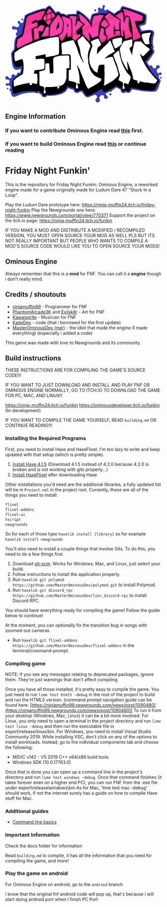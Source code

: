 

![Ominous Engine Logo](OminousEngineLogo.png)

## Engine Information

### If you want to contribute Ominous Engine read [this](https://github.com/MasterOminousDev/Ominous-Engine/blob/stable/CONTRIBUTING.md) first.
### If you want to build Ominous Engine read [this](https://github.com/MasterOminousDev/Ominous-Engine/blob/stable/docs/building.md) or continue reading


# Friday Night Funkin'

This is the repository for Friday Night Funkin: Ominous Engine, a reworked engine made for a game originally made for Ludum Dare 47 "Stuck In a Loop".

Play the Ludum Dare prototype here: https://ninja-muffin24.itch.io/friday-night-funkin
Play the Newgrounds one here: https://www.newgrounds.com/portal/view/770371
Support the project on the itch.io page: https://ninja-muffin24.itch.io/funkin

IF YOU MAKE A MOD AND DISTRIBUTE A MODIFIED / RECOMPILED VERSION, YOU MUST OPEN SOURCE YOUR MOD AS WELL PLS BUT ITS NOT REALLY IMPORTANT BUT PEOPLE WHO WANTS TO COMPILE A MOD'S SOURCE CODE WOULD LIKE YOU TO OPEN SOURCE YOUR MODS!

## Ominous Engine

Always remember that this is a **mod** for FNF. You can call it a **engine** though i don't really mind.


## Credits / shoutouts

- [ninjamuffin99](https://twitter.com/ninja_muffin99) - Programmer for FNF
- [PhantomArcade3K](https://twitter.com/phantomarcade3k) and [Evilsk8r](https://twitter.com/evilsk8r) - Art for FNF
- [Kawaisprite](https://twitter.com/kawaisprite) - Musician for FNF
- [KadeDev](https://github.com/KadeDev) - code (that i borrowed for the first update)
- [MasterOminousDev (me!)](https://github.com/MasterOminousDev) - the idiot that made the engine (I made everything) (especially i added a code)

This game was made with love to Newgrounds and its community.

## Build instructions

THESE INSTRUCTIONS ARE FOR COMPILING THE GAME'S SOURCE CODE!!!

IF YOU WANT TO JUST DOWNLOAD AND INSTALL AND PLAY FNF OR OMINOUS ENGINE NORMALLY, GO TO ITCH.IO TO DOWNLOAD THE GAME FOR PC, MAC, AND LINUX!!

https://ninja-muffin24.itch.io/funkin
https://ominousdeveloper.itch.io/funkin (In-development)

IF YOU WANT TO COMPILE THE GAME YOURSELF, READ `building.md` OR CONTINUE READING!!!

### Installing the Required Programs

First, you need to install Haxe and HaxeFlixel. I'm too lazy to write and keep updated with that setup (which is pretty simple). 
1. [Install Haxe 4.1.5](https://haxe.org/download/version/4.1.5/) (Download 4.1.5 instead of 4.2.0 because 4.2.0 is broken and is not working with gits properly...)
2. [Install HaxeFlixel](https://haxeflixel.com/documentation/install-haxeflixel/) after downloading Haxe

Other installations you'd need are the additional libraries, a fully updated list will be in `Project.xml` in the project root. Currently, these are all of the things you need to install:
```
flixel
flixel-addons
flixel-ui
hscript
newgrounds
```
So for each of those type `haxelib install [library]` so for example `haxelib install newgrounds`

You'll also need to install a couple things that involve Gits. To do this, you need to do a few things first.
1. Download [git-scm](https://git-scm.com/downloads). Works for Windows, Mac, and Linux, just select your build.
2. Follow instructions to install the application properly.
3. Run `haxelib git polymod https://github.com/MasterOminousDev/polymod.git` to install Polymod.
4. Run `haxelib git discord_rpc https://github.com/MasterOminousDev/linc_discord-rpc` to install Discord RPC.

You should have everything ready for compiling the game! Follow the guide below to continue!

At the moment, you can optionally fix the transition bug in songs with zoomed-out cameras.
- Run `haxelib git flixel-addons https://github.com/MasterOminousDev/flixel-addons` in the terminal/command-prompt.



### Compiling game
NOTE: If you see any messages relating to deprecated packages, ignore them. They're just warnings that don't affect compiling

Once you have all those installed, it's pretty easy to compile the game. You just need to run `lime test html5 -debug` in the root of the project to build and run the HTML5 version. (command prompt navigation guide can be found here: [https://ninjamuffin99.newgrounds.com/news/post/1090480](https://ninjamuffin99.newgrounds.com/news/post/1090480))
To run it from your desktop (Windows, Mac, Linux) it can be a bit more involved. For Linux, you only need to open a terminal in the project directory and run `lime test linux -debug` and then run the executable file in export/release/linux/bin. For Windows, you need to install Visual Studio Community 2019. While installing VSC, don't click on any of the options to install workloads. Instead, go to the individual components tab and choose the following:

* MSVC v142 - VS 2019 C++ x64/x86 build tools
* Windows SDK (10.0.17763.0)

Once that is done you can open up a command line in the project's directory and run `lime test windows -debug`. Once that command finishes (it takes forever even on a higher end PC), you can run FNF from the .exe file under export\release\windows\bin
As for Mac, 'lime test mac -debug' should work, if not the internet surely has a guide on how to compile Haxe stuff for Mac.

### Additional guides

- [Command line basics](https://ninjamuffin99.newgrounds.com/news/post/1090480)

### Important Information

Check the docs folder for information

Read `building.md` to compile, it has all the information that you need for compiling the game, and more!



### Play the game on android

For Ominous Engine on android, go to the `android` branch 

I know that the original fnf android code will pop up, that's because i will start doing android port when I finish PC Port

















